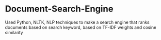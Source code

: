 # Document-Search-Engine
Used Python, NLTK, NLP techniques to make a search engine that ranks documents based on search keyword, based on TF-IDF weights and cosine similarity
